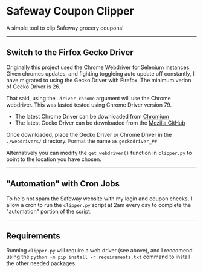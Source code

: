 # Safeway Coupon Clipper

A simple tool to clip Safeway grocery coupons!

---

## Switch to the Firfox Gecko Driver

Originally this project used the Chrome Webdriver for Selenium instances. Given chromes updates, and fighting toggleing auto update off constantly, I have migrated to using the Gecko Driver with Firefox. The minimum verion of Gecko Driver is 26.

That said, using the `-driver chrome` argument will use the Chrome webdriver. This was lasted tested using Chrome Driver version 79.

- The latest Chrome Driver can be downloaded from [Chromium](https://chromedriver.chromium.org)
- The latest Gecko Driver can be downloaded from the [Mozilla GitHub](https://github.com/mozilla/geckodriver/releases)

Once downloaded, place the Gecko Driver or Chrome Driver in the `./webdrivers/` directory. Format the name as `geckodriver_##`

Alternatively you can modify the `get_webdriver()` function in `clipper.py` to point to the location you have chosen.

---

## "Automation" with Cron Jobs

To help not spam the Safeway website with my login and coupon checks, I allow a cron to run the `clipper.py` script at 2am every day to complete the "automation" portion of the script.

---

## Requirements

Running `clipper.py` will require a web driver (see above), and I reccomend using the `python -m pip install -r requirements.txt` command to install the other needed packages.
